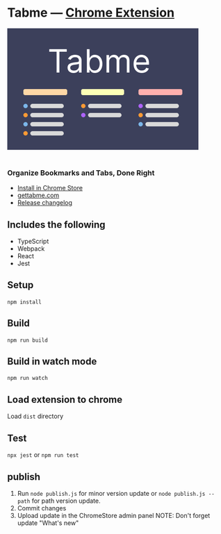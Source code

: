# Tabme — [Chrome Extension](https://chromewebstore.google.com/detail/tabme/jnhiookaaldadiimlgncedhkpmhlmmip)

![Preview](small_promo.png)
<br>
<br>
### Organize Bookmarks and Tabs, Done Right
- [Install in Chrome Store](https://chromewebstore.google.com/detail/tabme/jnhiookaaldadiimlgncedhkpmhlmmip)
- [gettabme.com](https://gettabme.com)
- [Release changelog](https://gettabme.com)


## Includes the following

* TypeScript
* Webpack
* React
* Jest

## Setup

```
npm install
```


## Build

```
npm run build
```

## Build in watch mode

```
npm run watch
```

## Load extension to chrome

Load `dist` directory

## Test
`npx jest` or `npm run test`

## publish
1) Run `node publish.js` for minor version update or `node publish.js --path` for path version update.
2) Commit changes
3) Upload update in the ChromeStore admin panel
NOTE: Don't forget update "What's new"
